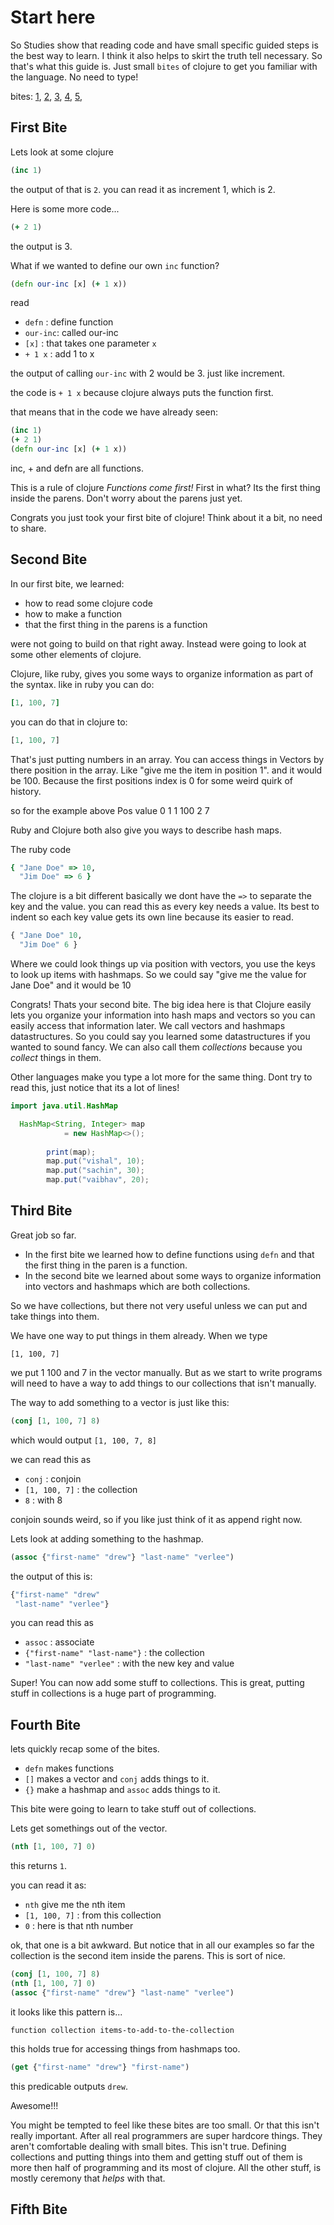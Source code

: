 # Start here

So Studies show that reading code and have small specific guided steps is 
the best way to learn. I think it also helps to skirt the truth tell necessary.
So that's what this guide is. Just small `bites` of clojure to get you familiar with
the language. No need to type!

bites:
[1](https://github.com/drewverlee/learnsomeclojure#first-bite),
[2](https://github.com/drewverlee/learnsomeclojure#second-bite),
[3](https://github.com/drewverlee/learnsomeclojure#second-third),
[4](https://github.com/drewverlee/learnsomeclojure#second-fourth),
[5](https://github.com/drewverlee/learnsomeclojure#second-fifth),

## First Bite


Lets look at some clojure

```clojure
(inc 1)
```

the output of that is `2`. you can read it as increment 1, which is 2.

Here is some more code...

```clojure
(+ 2 1)
```

the output is 3.

What if we wanted to define our own `inc` function?


```clojure
(defn our-inc [x] (+ 1 x))
```

read 
- `defn`    : define function
- `our-inc`: called our-inc
- `[x]`     : that takes one parameter `x`
- `+ 1 x`   : add 1 to x


the output of calling `our-inc` with 2 would be 3. just like increment.


the code is `+ 1 x` because clojure always puts the function first.

that means that in the code we have already seen:


```clojure
(inc 1)
(+ 2 1)
(defn our-inc [x] (+ 1 x))
```

inc, + and defn are all functions.

This is a rule of clojure *Functions come first!*
First in what? Its the first thing inside the parens.
Don't worry about the parens just yet. 

Congrats you just took your first bite of clojure!
Think about it a bit, no need to share.

## Second Bite

In our first bite, we learned:

* how to read some clojure code
* how to make a function
* that the first thing in the parens is a function

were not going to build on that right away. Instead were going to look at 
some other elements of clojure.

Clojure, like ruby, gives you some ways to organize information as part of the syntax.
like in ruby you can do:

```ruby
[1, 100, 7]
```

you can do that in clojure to:

```clojure
[1, 100, 7]
```

That's just putting numbers in an array. You can access things in Vectors by there position in the array.
Like "give me the item in position 1". and it would be 100. Because the first positions index is 0 for some weird 
quirk of history.

so for the example above
Pos value
0   1
1   100
2   7


Ruby and Clojure both also give you ways to describe hash maps. 

The ruby code

```ruby
{ "Jane Doe" => 10, 
  "Jim Doe" => 6 }
```

The clojure is a bit different basically we dont have the `=>` to separate the key and the value. you can read this as
every key needs a value. Its best to indent so each key value gets its own line because its easier to read. 

```clojure
{ "Jane Doe" 10, 
  "Jim Doe" 6 }
```


Where we could look things up via position
with vectors, you use the keys to look up items with hashmaps. So we could say "give me the value for Jane Doe" and it would be 10

Congrats! Thats your second bite.
The big idea here is that Clojure easily lets you organize your information into hash maps and vectors so you can 
easily access that information later. We call vectors and hashmaps datastructures. So you could say you learned
some datastructures if you wanted to sound fancy. We can also call them _collections_ because you _collect_ things in them.
 

Other languages make you type a lot more for the same thing. 
Dont try to read this, just notice that its a lot of lines!

```Java
import java.util.HashMap

  HashMap<String, Integer> map 
            = new HashMap<>(); 
  
        print(map); 
        map.put("vishal", 10); 
        map.put("sachin", 30); 
        map.put("vaibhav", 20); 
```

## Third Bite

Great job so far.

- In the first bite we learned how to define functions using `defn` and that the first thing in the paren is a function.
- In the second bite we learned about some ways to organize information into vectors and hashmaps which are both collections.

So we have collections, but there not very useful unless we can put and take things into them.

We have one way to put things in them already. When we type

```
[1, 100, 7]
```

we put 1 100 and 7 in the vector manually. But as we start to write programs will need to 
have a way to add things to our collections that isn't manually.

The way to add something to a vector is just like this:

```clojure
(conj [1, 100, 7] 8)
```

which would output `[1, 100, 7, 8]`

we can read this as

- `conj`          : conjoin 
- `[1, 100, 7]` : the collection
- `8`              : with 8

conjoin sounds weird, so if you like just think of it as append right now.

Lets look at adding something to the hashmap.

```clojure
(assoc {"first-name" "drew"} "last-name" "verlee")
```

the output of this is:

```clojure
{"first-name" "drew"
 "last-name" "verlee"}
```

you can read this as 

- `assoc`                           : associate
- `{"first-name" "last-name"}` : the collection
- `"last-name" "verlee"`        : with the new key and value



Super! You can now add some stuff to collections.
This is great, putting stuff in collections is a huge part of programming.

## Fourth Bite

lets quickly recap some of the bites.

- `defn` makes functions
- `[]` makes  a vector and `conj` adds things to it.
- `{}` make a hashmap and `assoc` adds things to it.

This bite were going to learn to take stuff out of collections.

Lets get somethings out of the vector.

```clojure
(nth [1, 100, 7] 0)
```

this returns `1`. 

you can read it as:

- `nth` give me the nth item
- `[1, 100, 7]` : from this collection
- `0`                  : here is that nth number 

ok, that one is a bit awkward. But notice that in all our examples so far the collection 
is the second item inside the parens. This is sort of nice.

```clojure
(conj [1, 100, 7] 8)
(nth [1, 100, 7] 0)
(assoc {"first-name" "drew"} "last-name" "verlee")
```

it looks like this pattern is...

`function collection items-to-add-to-the-collection`

this holds true for accessing things from hashmaps too.


```clojure
(get {"first-name" "drew"} "first-name")
```

this predicable outputs `drew`. 


Awesome!!! 

You might be tempted to feel like these bites are too small. Or that this isn't really
important. After all real programmers are super hardcore things. They aren't 
comfortable dealing with small bites. This isn't true. Defining collections
and putting things into them and getting stuff out of them is more then half of programming and its most of clojure.
All the other stuff, is mostly ceremony that _helps_ with that.


## Fifth Bite
